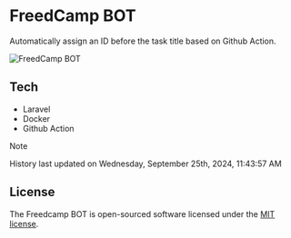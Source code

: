# FreedCamp BOT

Automatically assign an ID before the task title based on Github Action.

![FreedCamp BOT](https://repository-images.githubusercontent.com/737932867/7d34798b-2680-471c-b089-a78a718d3d6a)

## Tech

- Laravel
- Docker
- Github Action

> [!NOTE]  
> History last updated on Wednesday, September 25th, 2024, 11:43:57 AM

## License

The Freedcamp BOT is open-sourced software licensed under the [MIT license](https://opensource.org/licenses/MIT).
